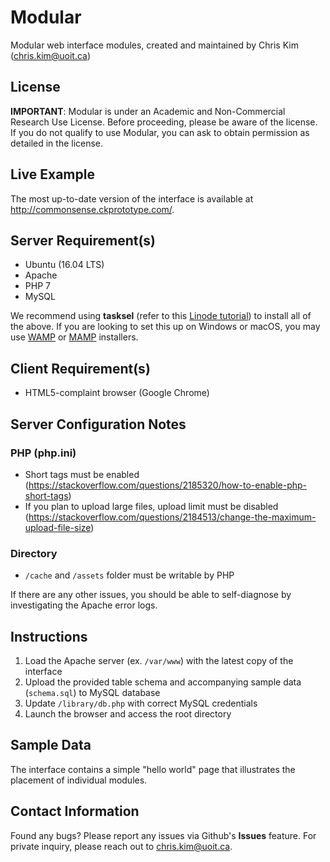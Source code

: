 # Modular
Modular web interface modules, created and maintained by Chris Kim (chris.kim@uoit.ca)

## License
**IMPORTANT**: Modular is under an Academic and Non-Commercial Research Use License. Before proceeding, please be aware of the license. If you do not qualify to use Modular, you can ask to obtain permission as detailed in the license.

## Live Example
The most up-to-date version of the interface is available at http://commonsense.ckprototype.com/.

## Server Requirement(s)
 - Ubuntu (16.04 LTS)
 - Apache
 - PHP 7
- MySQL 

We recommend using **tasksel** (refer to this [Linode tutorial](https://www.linode.com/docs/web-servers/lamp/install-lamp-stack-on-ubuntu-16-04/)) to install all of the above. If you are looking to set this up on Windows or macOS, you may use [WAMP](http://www.wampserver.com/en/) or [MAMP](https://www.mamp.info/en/) installers.

## Client Requirement(s)
 - HTML5-complaint browser (Google Chrome)

## Server Configuration Notes
### PHP (php.ini)
- Short tags must be enabled (https://stackoverflow.com/questions/2185320/how-to-enable-php-short-tags)
- If you plan to upload large files, upload limit must be disabled (https://stackoverflow.com/questions/2184513/change-the-maximum-upload-file-size)
### Directory
- `/cache` and `/assets` folder must be writable by PHP

If there are any other issues, you should be able to self-diagnose by investigating the Apache error logs.

## Instructions

 1. Load the Apache server (ex. `/var/www`) with the latest copy of the interface
 2. Upload the provided table schema and accompanying sample data (`schema.sql`) to MySQL database
 3. Update `/library/db.php` with correct MySQL credentials
 3. Launch the browser and access the root directory

## Sample Data

The interface contains a simple "hello world" page that illustrates the placement of individual modules.


## Contact Information
Found any bugs? Please report any issues via Github's **Issues** feature. For private inquiry, please reach out to chris.kim@uoit.ca.
